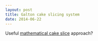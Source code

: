 ```yaml
---
layout: post
title: Galton cake slicing system
date: 2014-06-22
---
```



Useful [mathematical cake slice](http://flowingdata.com/2014/06/19/mathematical-cake-slice/) approach?